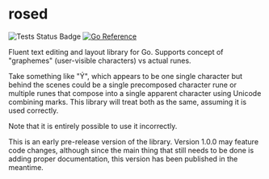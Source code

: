 rosed
=====

![Tests Status Badge](https://github.com/dekarrin/rosed/actions/workflows/tests.yml/badge.svg?branch=main&event=push)
[![Go Reference](https://pkg.go.dev/badge/github.com/dekarrin/rosed.svg)](https://pkg.go.dev/github.com/dekarrin/rosed)

Fluent text editing and layout library for Go. Supports concept of "graphemes" (user-visible characters) vs actual
runes.

Take something like "Ý", which appears to be one single character but behind the scenes could be a single
precomposed character rune or multiple runes that compose into a single apparent character using Unicode
combining marks. This library will treat both as the same, assuming it is used correctly.

Note that it is entirely possible to use it incorrectly.

This is an early pre-release version of the library. Version 1.0.0 may feature code changes, although since
the main thing that still needs to be done is adding proper documentation, this version has been published
in the meantime.
